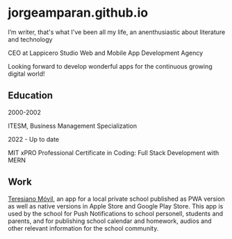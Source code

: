 # jorgeamparan.github.io
I’m writer, that's what I've been all my life, an anenthusiastic about literature and technology

CEO at Lappicero Studio
Web and Mobile App Development Agency

Looking forward to develop wonderful apps for the continuous growing digital world!

## Education
2000-2002 

ITESM, Business Management Specialization

2022 - Up to date

MIT xPRO Professional Certificate in Coding: Full Stack Development with MERN 

## Work

[Teresiano Móvil](https://www.teresianomovil.com/), an app for a local private school published as PWA version as well as native versions in Apple Store and Google Play Store. This app is used by the school for Push Notifications to school personell, students and parents, and for publishing school calendar and homework, audios and other relevant information for the school community.

